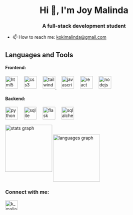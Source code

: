 <h1 align="center">Hi 👋, I'm Joy Malinda</h1>
<h3 align="center">A full-stack development student</h3>

- 📫 How to reach me: kokimalinda@gmail.com

## Languages and Tools
<div align="left">
  <h4>Frontend: </h4>
  <img src="https://cdn.jsdelivr.net/gh/devicons/devicon/icons/html5/html5-original.svg" height="40" alt="html5 logo" title="HTML5"  />
  <img width="12" />
  <img src="https://cdn.jsdelivr.net/gh/devicons/devicon/icons/css3/css3-original.svg" height="40" alt="css3 logo" title="CSS"  />
  <img width="12" />
  <a href="https://tailwindcss.com/" target="_blank" rel="noreferrer"><img src="https://www.vectorlogo.zone/logos/tailwindcss/tailwindcss-icon.svg" alt="tailwind" width="40" height="40" title="Tailwind CSS"/> </a>
  <img width="12" />
  <img src="https://cdn.jsdelivr.net/gh/devicons/devicon/icons/javascript/javascript-original.svg" height="40" alt="javascript logo" title="JavaScript" />
  <img width="12" />
  <a href="https://react.dev/" target="_blank" rel="noreferrer"><img src="https://cdn.jsdelivr.net/gh/devicons/devicon/icons/react/react-original.svg" height="40" alt="react logo" title="React" /></a>
  <img width="12" />
  <a href="https://nodejs.org/en" target="_blank" rel="noreferrer"><img src="https://cdn.jsdelivr.net/gh/devicons/devicon/icons/nodejs/nodejs-original.svg" height="40" alt="nodejs logo" title="Node.js" /></a>
</div>

<div align="left">
  <h4>Backend:</h4>
  <a href="https://www.python.org/" target="_blank" rel="noreferrer"><img src="https://cdn.jsdelivr.net/gh/devicons/devicon/icons/python/python-original.svg" height="40" alt="python logo" title="Python"  /></a>
  <img width="12" />
  <a href="https://www.sqlite.org/" target="_blank" rel="noreferrer"><img src="https://cdn.jsdelivr.net/gh/devicons/devicon/icons/sqlite/sqlite-original.svg" height="40" alt="sqlite logo" title="Sqlite" /></a>
  <img width="12" />
  <a href="https://flask.palletsprojects.com/en/stable/" target="_blank" rel="noreferrer"><img src="https://cdn.jsdelivr.net/gh/devicons/devicon/icons/flask/flask-original.svg" height="40" alt="flask logo" title="Flask"/></a>
  <img width="12" />
  <a href="https://www.sqlalchemy.org/" target="_blank" rel="noreferrer"><img src="https://cdn.jsdelivr.net/gh/devicons/devicon/icons/sqlalchemy/sqlalchemy-original.svg" height="40" alt="sqlalchemy logo" title="SqlAlchemy" /></a>
</div>

<div>
  <p>&nbsp;<img align="left" src="https://github-readme-stats.vercel.app/api?username=JoyMalinda&hide_title=false&hide_rank=false&show_icons=true&include_all_commits=true&count_private=true&disable_animations=false&theme=dark&locale=en&hide_border=false&order=1" height="150" alt="stats graph"  /></p>

  <p><img align="centre" src="https://github-readme-stats.vercel.app/api/top-langs?username=JoyMalinda&locale=en&hide_title=false&layout=compact&card_width=320&langs_count=5&theme=dark&hide_border=false&order=2" height="150" alt="languages graph" />
</p>
  </div>

<div>
  <h3 align="left">Connect with me:</h3>
  <p align="left">
    <a href="https://www.leetcode.com/k_malinda" target="blank"><img align="center" src="https://raw.githubusercontent.com/rahuldkjain/github-profile-readme-generator/master/src/images/icons/Social/leet-code.svg"     alt="k_malinda" height="30" width="40" /></a>
  </p>
</div>
